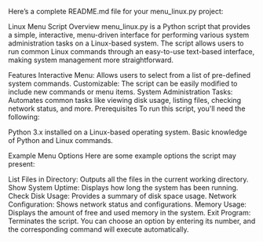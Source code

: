 
Here’s a complete README.md file for your menu_linux.py project:

Linux Menu Script
Overview
menu_linux.py is a Python script that provides a simple, interactive, menu-driven interface for performing various system administration tasks on a Linux-based system. The script allows users to run common Linux commands through an easy-to-use text-based interface, making system management more straightforward.

Features
Interactive Menu: Allows users to select from a list of pre-defined system commands.
Customizable: The script can be easily modified to include new commands or menu items.
System Administration Tasks: Automates common tasks like viewing disk usage, listing files, checking network status, and more.
Prerequisites
To run this script, you'll need the following:

Python 3.x installed on a Linux-based operating system.
Basic knowledge of Python and Linux commands.

Example Menu Options
Here are some example options the script may present:

List Files in Directory: Outputs all the files in the current working directory.
Show System Uptime: Displays how long the system has been running.
Check Disk Usage: Provides a summary of disk space usage.
Network Configuration: Shows network status and configurations.
Memory Usage: Displays the amount of free and used memory in the system.
Exit Program: Terminates the script.
You can choose an option by entering its number, and the corresponding command will execute automatically.

